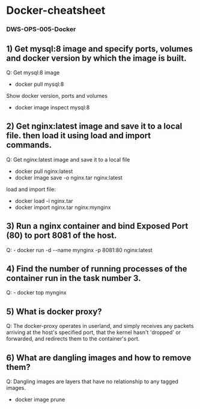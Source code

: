 # Docker-cheatsheet

### DWS-OPS-005-Docker

## 1) Get mysql:8 image and specify ports, volumes and docker version by which the image is built.

Q: Get mysql:8 image

- docker pull mysql:8

Show docker version, ports and volumes

- docker image inspect mysql:8

## 2) Get nginx:latest image and save it to a local file. then load it using load and import commands.

Q: Get nginx:latest image and save it to a local file

- docker pull nginx:latest
- docker image save -o nginx.tar nginx:latest

load and import file:

- docker load -i nginx.tar    
- docker import nginx.tar nginx:mynginx


## 3) Run a nginx container and bind Exposed Port (80) to port 8081 of the host.

Q: - docker run -d --name mynginx -p 8081:80 nginx:latest

## 4) Find the number of running processes of the container run in the task number 3.

Q: - docker top mynginx

## 5) What is docker proxy?

Q: The docker-proxy operates in userland, and simply receives any packets arriving at the host's specified port,
 that the kernel hasn't 'dropped' or forwarded, and redirects them to the container's port.
 
## 6) What are dangling images and how to remove them?

Q: Dangling images are layers that have no relationship to any tagged images.

- docker image prune
